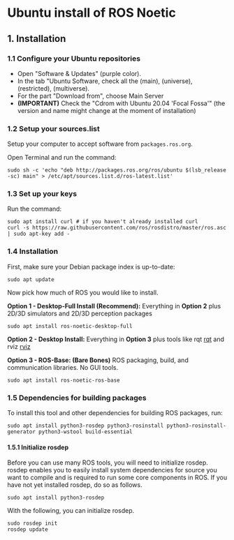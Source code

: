 # **Ubuntu install of ROS Noetic**

## 1. Installation

### 1.1 Configure your Ubuntu repositories
- Open "Software & Updates" (purple color).
- In the tab "Ubuntu Software, check all the (main), (universe), (restricted), (multiverse).
- For the part "Download from", choose Main Server 
- **(IMPORTANT)** Check the "Cdrom with Ubuntu 20.04 'Focal Fossa'" (the version and name might change at the moment of installation)

### 1.2 Setup your sources.list
Setup your computer to accept software from `packages.ros.org`.

Open Terminal and run the command:

    sudo sh -c 'echo "deb http://packages.ros.org/ros/ubuntu $(lsb_release -sc) main" > /etc/apt/sources.list.d/ros-latest.list'


### 1.3 Set up your keys
Run the command:

    sudo apt install curl # if you haven't already installed curl
    curl -s https://raw.githubusercontent.com/ros/rosdistro/master/ros.asc | sudo apt-key add -

### 1.4 Installation
First, make sure your Debian package index is up-to-date:

    sudo apt update

Now pick how much of ROS you would like to install.

**Option 1 - Desktop-Full Install (Recommend):** Everything in **Option 2** plus 2D/3D simulators and 2D/3D perception packages
    
    sudo apt install ros-noetic-desktop-full

**Option 2 - Desktop Install:** Everything in **Option 3** plus tools like rqt [rqt](https://wiki.ros.org/rqt) and rviz [rviz](https://wiki.ros.org/rviz)

**Option 3 - ROS-Base: (Bare Bones)** ROS packaging, build, and communication libraries. No GUI tools.

    sudo apt install ros-noetic-ros-base

### 1.5 Dependencies for building packages
To install this tool and other dependencies for building ROS packages, run:

    sudo apt install python3-rosdep python3-rosinstall python3-rosinstall-generator python3-wstool build-essential

#### 1.5.1 Initialize rosdep
Before you can use many ROS tools, you will need to initialize rosdep. rosdep enables you to easily install system dependencies for source you want to compile and is required to run some core components in ROS. If you have not yet installed rosdep, do so as follows.

    sudo apt install python3-rosdep

With the following, you can initialize rosdep.

    sudo rosdep init
    rosdep update



<!-- ### [Install ROS](https://wiki.ros.org/noetic/Installation/Ubuntu)



```shell
alo 123
```


**** -->



